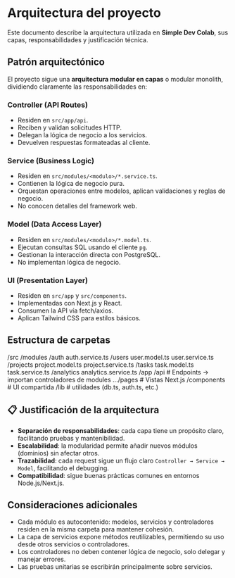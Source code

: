 # Arquitectura del proyecto

Este documento describe la arquitectura utilizada en **Simple Dev Colab**, sus capas, responsabilidades y justificación técnica.


## Patrón arquitectónico

El proyecto sigue una **arquitectura modular en capas** o modular monolith, dividiendo claramente las responsabilidades en:

### Controller (API Routes)
- Residen en `src/app/api`.
- Reciben y validan solicitudes HTTP.
- Delegan la lógica de negocio a los servicios.
- Devuelven respuestas formateadas al cliente.

### Service (Business Logic)
- Residen en `src/modules/<modulo>/*.service.ts`.
- Contienen la lógica de negocio pura.
- Orquestan operaciones entre modelos, aplican validaciones y reglas de negocio.
- No conocen detalles del framework web.

### Model (Data Access Layer)
- Residen en `src/modules/<modulo>/*.model.ts`.
- Ejecutan consultas SQL usando el cliente `pg`.
- Gestionan la interacción directa con PostgreSQL.
- No implementan lógica de negocio.

###  UI (Presentation Layer)
- Residen en `src/app` y `src/components`.
- Implementadas con Next.js y React.
- Consumen la API vía fetch/axios.
- Aplican Tailwind CSS para estilos básicos.


## Estructura de carpetas

/src
    /modules
        /auth
            auth.service.ts
        /users
            user.model.ts
            user.service.ts
        /projects
            project.model.ts
            project.service.ts
        /tasks
            task.model.ts
            task.service.ts
        /analytics
            analytics.service.ts
    /app
        /api           # Endpoints → importan controladores de modules
        .../pages      # Vistas Next.js
    /components        # UI compartida
    /lib               # utilidades (db.ts, auth.ts, etc.)



## 📋 Justificación de la arquitectura

- **Separación de responsabilidades**: cada capa tiene un propósito claro, facilitando pruebas y mantenibilidad.
- **Escalabilidad**: la modularidad permite añadir nuevos módulos (dominios) sin afectar otros.
- **Trazabilidad**: cada request sigue un flujo claro `Controller → Service → Model`, facilitando el debugging.
- **Compatibilidad**: sigue buenas prácticas comunes en entornos Node.js/Next.js.


## Consideraciones adicionales

- Cada módulo es autocontenido: modelos, servicios y controladores residen en la misma carpeta para mantener cohesión.
- La capa de servicios expone métodos reutilizables, permitiendo su uso desde otros servicios o controladores.
- Los controladores no deben contener lógica de negocio, solo delegar y manejar errores.
- Las pruebas unitarias se escribirán principalmente sobre servicios.

